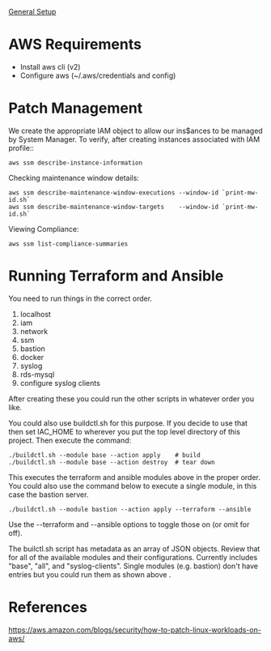 [General Setup](../README.md)

# AWS Requirements

* Install aws cli (v2)
* Configure aws (~/.aws/credentials and config)

# Patch Management 

We create the appropriate IAM object to allow our ins$ances to be managed by System Manager.  To verify,
after creating instances associated with IAM profile::

```
aws ssm describe-instance-information
```

Checking maintenance window details:

```
aws ssm describe-maintenance-window-executions --window-id `print-mw-id.sh`
aws ssm describe-maintenance-window-targets    --window-id `print-mw-id.sh`
```

Viewing Compliance:

```
aws ssm list-compliance-summaries
```

# Running Terraform and Ansible

You need to run things in the correct order.

1. localhost 
2. iam
3. network
4. ssm
5. bastion
6. docker
7. syslog
8. rds-mysql
9. configure syslog clients

After creating these you could run the other scripts in whatever order you like.

You could also use buildctl.sh for this purpose.  If you decide to use that then
set IAC_HOME to wherever you put the top level directory of this project.  Then
execute the command:

```
./buildctl.sh --module base --action apply    # build
./buildctl.sh --module base --action destroy  # tear down
```

This executes the terraform and ansible modules above in the proper order.  You 
could also use the command below to execute a single module, in this case the 
bastion server.

```
./buildctl.sh --module bastion --action apply --terraform --ansible
```

Use the --terraform and --ansible options to toggle those on (or omit for off).

The builctl.sh script has metadata as an array of JSON objects.  Review that for
all of the available modules and their configurations.  Currently includes "base",
"all", and "syslog-clients".  Single modules (e.g. bastion) don't have entries 
but you could run them as shown above .

# References 

https://aws.amazon.com/blogs/security/how-to-patch-linux-workloads-on-aws/
